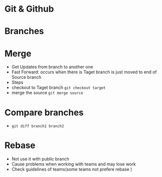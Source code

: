 # Git & Github


# Branches 


# Merge 
- Get Updates from branch to another one 
- Fast Forward: occurs when there is Taget branch is just moved to end of Source branch 
- Steps 
- checkout to Taget branch `git checkout target`
- merge the source `git merge source`

# Compare branches
-  `git diff branch1 branch2`

# Rebase
- Not use it with public branch 
- Cause problems when working with teams and may lose work 
- Check guidelines of teams(some teams not prefere rebase )
